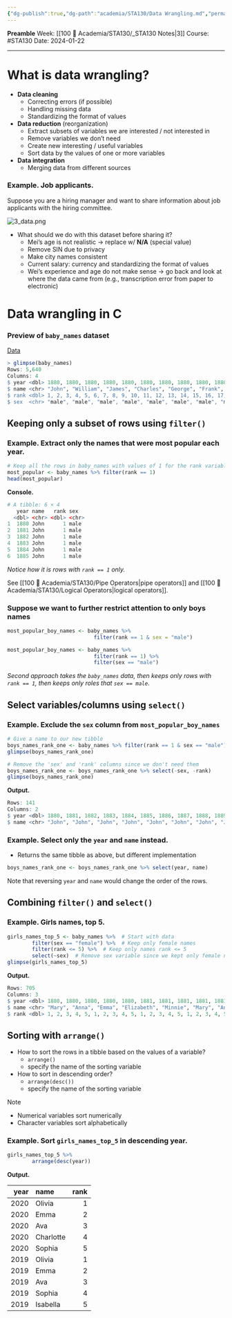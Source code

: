 ```yaml
---
{"dg-publish":true,"dg-path":"academia/STA130/Data Wrangling.md","permalink":"/academia/sta-130/data-wrangling/","created":"2024-01-22T13:55:20.997-05:00","updated":"2024-01-23T19:02:10.915-05:00"}
---
```


**Preamble**
Week: [[100 📒 Academia/STA130/_STA130 Notes\|3]]
Course: #STA130
Date: 2024-01-22

---
# What is data wrangling?

- **Data cleaning**
	- Correcting errors (if possible)
	- Handling missing data
	- Standardizing the format of values
- **Data reduction** (reorganization)
	- Extract subsets of variables we are interested / not interested in
	- Remove variables we don’t need
	- Create new interesting / useful variables
	- Sort data by the values of one or more variables
- **Data integration**
	- Merging data from different sources

### Example. Job applicants.
Suppose you are a hiring manager and want to share information about job applicants with the hiring committee.

![3_data.png](/img/user/Files/STA130/3_data.png)

- What should we do with this dataset before sharing it?
	- Mei’s age is not realistic → replace w/ **N/A** (special value)
	- Remove SIN due to privacy
	- Make city names consistent
	- Current salary: currency and standardizing the format of values
	- Wei’s experience and age do not make sense → go back and look at where the data came from (e.g., transcription error from paper to electronic)

# Data wrangling in C

### Preview of `baby_names` dataset

[Data](https://www.openintro.org/data/index.php?data=baby_names)
```r
> glimpse(baby_names)
Rows: 5,640
Columns: 4
$ year <dbl> 1880, 1880, 1880, 1880, 1880, 1880, 1880, 1880, 1880, 1880, 188…
$ name <chr> "John", "William", "James", "Charles", "George", "Frank", "Jose…
$ rank <dbl> 1, 2, 3, 4, 5, 6, 7, 8, 9, 10, 11, 12, 13, 14, 15, 16, 17, 18, …
$ sex  <chr> "male", "male", "male", "male", "male", "male", "male", "male",…
```

## Keeping only a subset of rows using `filter()`

### Example. Extract only the names that were most popular each year.

```r
# Keep all the rows in baby_names with values of 1 for the rank variable
most_popular <- baby_names %>% filter(rank == 1)
head(most_popular)
```

**Console.**

```r
# A tibble: 6 × 4
   year name   rank sex  
  <dbl> <chr> <dbl> <chr>
1  1880 John      1 male 
2  1881 John      1 male 
3  1882 John      1 male 
4  1883 John      1 male 
5  1884 John      1 male 
6  1885 John      1 male 
```

*Notice how it is rows with `rank == 1` only.*

See [[100 📒 Academia/STA130/Pipe Operators\|pipe operators]] and [[100 📒 Academia/STA130/Logical Operators\|logical operators]].

### Suppose we want to further restrict attention to only boys names

```r
most_popular_boy_names <- baby_names %>%
							filter(rank == 1 & sex = "male")
```

```r
most_popular_boy_names <- baby_names %>%
							filter(rank == 1) %>%
							filter(sex == "male")
```
*Second approach takes the `baby_names` data, then keeps only rows with `rank == 1`, then keeps only roles that `sex == male`*.
## Select variables/columns using `select()`

### Example. Exclude the `sex` column from `most_popular_boy_names`

```r
# Give a name to our new tibble
boys_names_rank_one <- baby_names %>% filter(rank == 1 & sex == "male")
glimpse(boys_names_rank_one)

# Remove the 'sex' and 'rank' columns since we don't need them
boys_names_rank_one <- boys_names_rank_one %>% select(-sex, -rank)
glimpse(boys_names_rank_one)
```

**Output.**

```r
Rows: 141
Columns: 2
$ year <dbl> 1880, 1881, 1882, 1883, 1884, 1885, 1886, 1887, 1888, 1889, 1…
$ name <chr> "John", "John", "John", "John", "John", "John", "John", "John…
```

### Example. Select only the `year` and `name` instead.

- Returns the same tibble as above, but different implementation

```r
boys_names_rank_one <- boys_names_rank_one %>% select(year, name)
```

Note that reversing `year` and `name` would change the order of the rows.

## Combining `filter()` and `select()`

### Example. Girls names, top 5.

```r
girls_names_top_5 <- baby_names %>%  # Start with data
		filter(sex == "female") %>%  # Keep only female names
		filter(rank <= 5) %>%  # Keep only names rank <= 5
		select(~sex)  # Remove sex variable since we kept only female names
glimpse(girls_names_top_5)
```

**Output.**

```r
Rows: 705
Columns: 3
$ year <dbl> 1880, 1880, 1880, 1880, 1880, 1881, 1881, 1881, 1881, 1881, 1…
$ name <chr> "Mary", "Anna", "Emma", "Elizabeth", "Minnie", "Mary", "Anna"…
$ rank <dbl> 1, 2, 3, 4, 5, 1, 2, 3, 4, 5, 1, 2, 3, 4, 5, 1, 2, 3, 4, 5, 1…
```

## Sorting with `arrange()`

- How to sort the rows in a tibble based on the values of a variable?
	- `arrange()`
	- specify the name of the sorting variable
- How to sort in descending order?
	- `arrange(desc())`
	- specify the name of the sorting variable

> [!note] 
> - Numerical variables sort numerically
> - Character variables sort alphabetically

### Example. Sort `girls_names_top_5` in descending year.

```r
girls_names_top_5 %>%
		arrange(desc(year))
```

**Output.**

| year | name | rank |
| ---: | :--- | ---: |
| 2020 | Olivia | 1 |
| 2020 | Emma | 2 |
| 2020 | Ava | 3 |
| 2020 | Charlotte | 4 |
| 2020 | Sophia | 5 |
| 2019 | Olivia | 1 |
| 2019 | Emma | 2 |
| 2019 | Ava | 3 |
| 2019 | Sophia | 4 |
| 2019 | Isabella | 5 |
